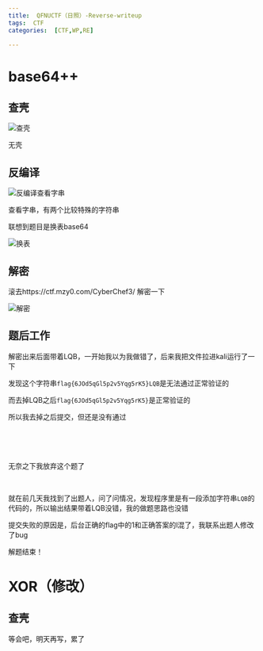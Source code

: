 ```yaml
---
title:  QFNUCTF（日照）-Reverse-writeup
tags:  CTF
categories:  [CTF,WP,RE]

---
```


# base64++

## 查壳

![查壳](https://z1.ax1x.com/2023/10/13/piSzYQ0.png)

无壳

## 反编译

![反编译查看字串](https://z1.ax1x.com/2023/10/13/piSzGzq.png)

查看字串，有两个比较特殊的字符串

联想到题目是换表base64

![换表](https://z1.ax1x.com/2023/10/13/piSz3Js.png)

## 解密

滚去https://ctf.mzy0.com/CyberChef3/    解密一下

![解密](https://z1.ax1x.com/2023/10/13/piSz8Wn.png)

## 题后工作

解密出来后面带着LQB，一开始我以为我做错了，后来我把文件拉进kali运行了一下

发现这个字符串`flag{6JOd5qGl5p2v5Yqg5rK5}LQB`是无法通过正常验证的

而去掉LQB之后`flag{6JOd5qGl5p2v5Yqg5rK5}`是正常验证的

所以我去掉之后提交，但还是没有通过

</br></br></br>

无奈之下我放弃这个题了

</br>

就在前几天我找到了出题人，问了问情况，发现程序里是有一段添加字符串`LQB`的代码的，所以输出结果带着LQB没错，我的做题思路也没错

提交失败的原因是，后台正确的flag中的1和正确答案的l混了，我联系出题人修改了bug

解题结束！



# XOR（修改）

## 查壳

等会吧，明天再写，累了

